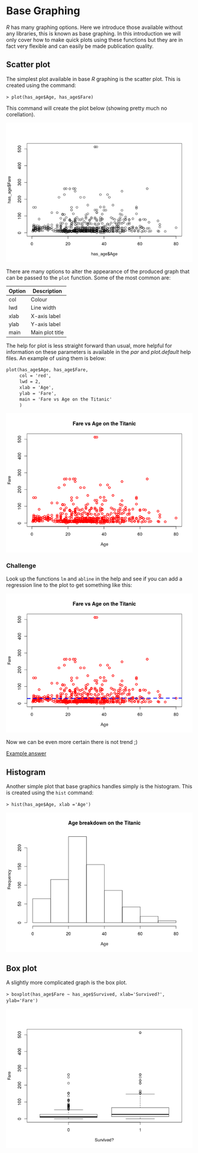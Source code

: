 # Base Graphing

*R* has many graphing options.
Here we introduce those available without any libraries, this is known as base graphing.
In this introduction we will only cover how to make quick plots using these functions but they are in fact very flexible and can easily be made publication quality.

## Scatter plot

The simplest plot available in base *R* graphing is the scatter plot.
This is created using the command:

`> plot(has_age$Age, has_age$Fare)`

This command will create the plot below (showing pretty much no corellation).

![](images/basic-scatter-initial.png)

There are many options to alter the appearance of the produced graph that can be passed to the `plot` function.
Some of the most common are:

| Option     | Description                 |
|------------|-----------------------------|
| col        | Colour                      |
| lwd        | Line width                  |
| xlab       | X-axis label                |
| ylab       | Y-axis label                |
| main       | Main plot title             |

The help for plot is less straight forward than usual, more helpful for information on these parameters is available in the *par* and *plot.default* help files.
An example of using them is below:

```
plot(has_age$Age, has_age$Fare,
     col = 'red',
     lwd = 2,
     xlab = 'Age',
     ylab = 'Fare',
     main = 'Fare vs Age on the Titanic'
     )
```

![](images/basic-scatter-update.png)

### Challenge

Look up the functions `lm` and `abline` in the help and see if you can add a regression line to the plot to get something like this:

![](images/basic-scatter-final.png)

Now we can be even more certain there is not trend ;)

[Example answer](example-scripts/basic_scatter.R)

## Histogram

Another simple plot that base graphics handles simply is the histogram.
This is created using the `hist` command:

`> hist(has_age$Age, xlab ='Age')`

![](images/basic-histogram.png)

## Box plot

A slightly more complicated graph is the box plot.

`> boxplot(has_age$Fare ~ has_age$Survived, xlab='Survived?', ylab='Fare')`

![](images/basic-boxplot.png)

